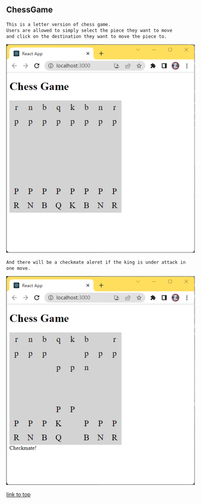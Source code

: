 ## ChessGame
```
This is a letter version of chess game. 
Users are allowed to simply select the piece they want to move
and click on the destination they want to move the piece to. 
```

![start pic](/pics/chess-game-start.png)

```
And there will be a checkmate aleret if the king is under attack in one move.
```

![start pic](/pics/chess-game-checkmate.png)

[link to top](#chessgame)
